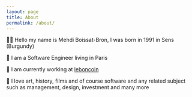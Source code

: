 ```yaml
---
layout: page
title: About
permalink: /about/
---
```


👋🏼 Hello my name is Mehdi Boissat-Bron, I was born in 1991 in Sens (Burgundy)

📍 I am a Software Engineer living in Paris

💾 I am currently working at [leboncoin](https://www.leboncoin.fr/)

🍿 I love art, history, films and of course software and any related subject such as management, design, investment and many more